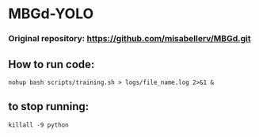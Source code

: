 # MBGd-YOLO

### Original repository: https://github.com/misabellerv/MBGd.git

## How to run code:
```
nohup bash scripts/training.sh > logs/file_name.log 2>&1 &
```

## to stop running:
```
killall -9 python
```
